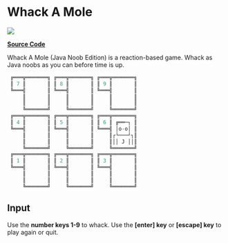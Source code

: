 # Whack A Mole

![](https://github.com/ZacharyPatten/dotnet-console-games/workflows/Whack%20A%20Mole%20Build/badge.svg)

**[Source Code](Program.cs)**

Whack A Mole (Java Noob Edition) is a reaction-based game. Whack as Java noobs as you can before time is up.

```cs
 ╔═══╦═══════╗ ╔═══╦═══════╗ ╔═══╦═══════╗
 ║ 7 ║       ║ ║ 8 ║       ║ ║ 9 ║       ║
 ╚═══╣       ║ ╚═══╣       ║ ╚═══╣       ║
     ║       ║     ║       ║     ║       ║
     ║       ║     ║       ║     ║       ║
     ╚═══════╝     ╚═══════╝     ╚═══════╝
 ╔═══╦═══════╗ ╔═══╦═══════╗ ╔═══╦═══════╗
 ║ 4 ║       ║ ║ 5 ║       ║ ║ 6 ║ ╔══─┐ ║
 ╚═══╣       ║ ╚═══╣       ║ ╚═══╣ │o-o│ ║
     ║       ║     ║       ║     ║┌└───┘┐║
     ║       ║     ║       ║     ║││ J ││║
     ╚═══════╝     ╚═══════╝     ╚═══════╝
 ╔═══╦═══════╗ ╔═══╦═══════╗ ╔═══╦═══════╗
 ║ 1 ║       ║ ║ 2 ║       ║ ║ 3 ║       ║
 ╚═══╣       ║ ╚═══╣       ║ ╚═══╣       ║
     ║       ║     ║       ║     ║       ║
     ║       ║     ║       ║     ║       ║
     ╚═══════╝     ╚═══════╝     ╚═══════╝
```

## Input

Use the **number keys 1-9** to whack. Use the **[enter] key** or **[escape] key** to play again or quit.
